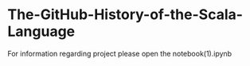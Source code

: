 # The-GitHub-History-of-the-Scala-Language

For information regarding project please open the notebook(1).ipynb
